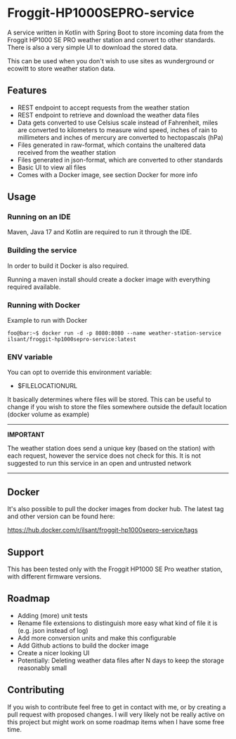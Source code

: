 # Froggit-HP1000SEPRO-service
A service written in Kotlin with Spring Boot to store incoming data from the Froggit HP1000 SE PRO weather station and convert to other standards. There is also a very simple UI to download the stored data. 

This can be used when you don't wish to use sites as wunderground or ecowitt to store weather station data.

## Features
* REST endpoint to accept requests from the weather station
* REST endpoint to retrieve and download the weather data files
* Data gets converted to use Celsius scale instead of Fahrenheit, miles are converted to kilometers to measure wind speed, inches of rain to millimeters and inches of mercury are converted to hectopascals (hPa)
* Files generated in raw-format, which contains the unaltered data received from the weather station
* Files generated in json-format, which are converted to other standards
* Basic UI to view all files
* Comes with a Docker image, see section Docker for more info

## Usage

### Running on an IDE

Maven, Java 17 and Kotlin are required to run it through the IDE.

### Building the service

In order to build it Docker is also required.

Running a maven install should create a docker image with everything required available.

### Running with Docker

Example to run with Docker
```console
foo@bar:~$ docker run -d -p 8080:8080 --name weather-station-service ilsant/froggit-hp1000sepro-service:latest
```

### ENV variable

You can opt to override this environment variable: 
* $FILELOCATIONURL 

It basically determines where files will be stored. This can be useful to change if you wish to store the files somewhere outside the default location (docker volume as example)

---
**IMPORTANT**

The weather station does send a unique key (based on the station) with each request, however the service does not check for this. It is not suggested to run this service in an open and untrusted network

---

## Docker

It's also possible to pull the docker images from docker hub. The latest tag and other version can be found here:

https://hub.docker.com/r/ilsant/froggit-hp1000sepro-service/tags


## Support

This has been tested only with the Froggit HP1000 SE Pro weather station, with different firmware versions.

## Roadmap

* Adding (more) unit tests
* Rename file extensions to distinguish more easy what kind of file it is (e.g. json instead of log)
* Add more conversion units and make this configurable
* Add Github actions to build the docker image
* Create a nicer looking UI
* Potentially: Deleting weather data files after N days to keep the storage reasonably small

## Contributing

If you wish to contribute feel free to get in contact with me, or by creating a pull request with proposed changes. I will very likely not be really active on this project but might work on some roadmap items when I have some free time.
